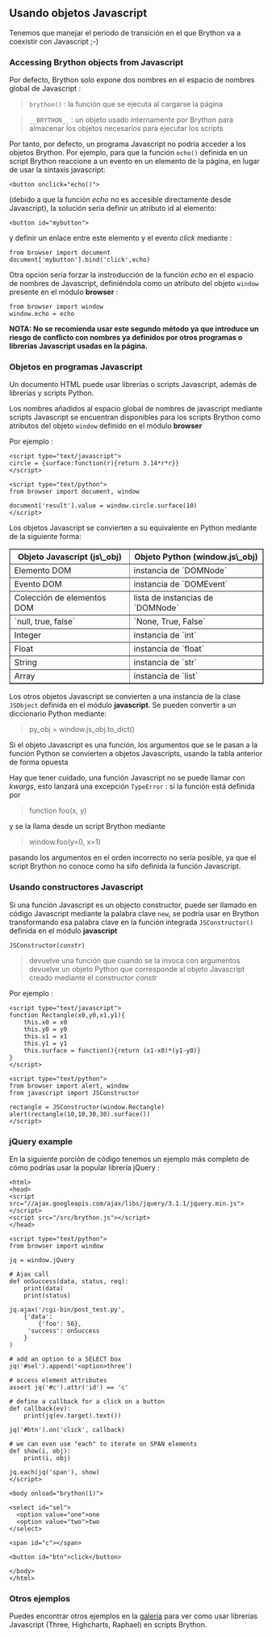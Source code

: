 Usando objetos Javascript
-------------------------

Tenemos que manejar el periodo de transición en el que Brython va a coexistir 
con Javascript ;-)

### Accessing Brython objects from Javascript

Por defecto, Brython solo expone dos nombres en el espacio de nombres global 
de Javascript :

> `brython()` : la función que se ejecuta al cargarse la página

> `__BRYTHON__` : un objeto usado internamente por Brython para almacenar los 
> objetos necesarios para ejecutar los scripts

Por tanto, por defecto, un programa Javascript no podría acceder a los objetos 
Brython.
Por ejemplo, para que la función `echo()` definida en un script Brython
reaccione a un evento en un elemento de la página, en lugar de usar la sintaxis 
javascript:

    <button onclick="echo()">

(debido a que la función _echo_ no es accesible directamente desde 
Javascript), la solución sería definir un atributo id al elemento:

    <button id="mybutton">

y definir un enlace entre este elemento y el evento _click_ mediante :

    from browser import document
    document['mybutton'].bind('click',echo)

Otra opción sería forzar la instroducción de la función _echo_ en el espacio 
de nombres de Javascript, definiéndola como un atributo del objeto `window` 
presente en el módulo **browser** :

    from browser import window
    window.echo = echo

<strong>NOTA: No se recomienda usar este segundo método ya que introduce un 
riesgo de conflicto con nombres ya definidos por otros programas o librerías 
Javascript usadas en la página.
</strong>

### Objetos en programas Javascript

Un documento HTML puede usar librerías o scripts Javascript, además de 
librerías y scripts Python. 

Los nombres añadidos al espacio global de nombres de javascript mediante 
scripts Javascript se encuentran disponibles para los scripts Brython como 
atributos del objeto `window` definido en el módulo **browser**

Por ejemplo :

    <script type="text/javascript">
    circle = {surface:function(r){return 3.14*r*r}}
    </script>
    
    <script type="text/python">
    from browser import document, window
    
    document['result'].value = window.circle.surface(10)
    </script>
    
Los objetos Javascript se convierten a su equivalente en Python mediante de la
siguiente forma:

<table border='1' cellpadding=3>

<tr><th>Objeto Javascript (js\_obj)</th><th>Objeto Python (window.js\_obj)</th>
</tr>
<tr><td>Elemento DOM</td><td>instancia de `DOMNode`</td></tr>
<tr><td>Evento DOM</td><td>instancia de `DOMEvent`</td></tr>
<tr><td>Colección de elementos DOM</td><td>lista de instancias de `DOMNode`</td>
</tr>
<tr><td>`null, true, false`</td><td>`None, True, False`</td></tr>
<tr><td>Integer</td><td>instancia de `int`</td></tr>
<tr><td>Float</td><td>instancia de `float`</td></tr>
<tr><td>String</td><td>instancia de `str`</td></tr>
<tr><td>Array</td><td>instancia de `list`</td></tr>
</table>

Los otros objetos Javascript se convierten a una instancia de la clase
`JSObject` definida en el módulo **javascript**. Se pueden convertir a un 
diccionario Python mediante:

>    py_obj = window.js_obj.to_dict()

Si el objeto Javascript es una función, los argumentos que se le pasan a la 
función Python se convierten a objetos Javascripts, usando la tabla anterior 
de forma opuesta

Hay que tener cuidado, una función Javascript no se puede llamar con *kwargs*, esto
lanzará una excepción `TypeError` : si la función está definida por

>    function foo(x, y)

y se la llama desde un script Brython mediante

>    window.foo(y=0, x=1)

pasando los argumentos en el orden incorrecto no sería posible, ya que 
el script Brython no conoce como ha sifo definida la función Javascript.

### Usando constructores Javascript

Si una función Javascript es un objecto constructor, puede ser llamado en 
código Javascript mediante la palabra clave `new`, se podría usar en Brython 
transformando esa palabra clave en la función integrada `JSConstructor()` 
definida en el módulo **javascript**

<code>JSConstructor(_constr_)</code> 

>devuelve una función que cuando se la invoca con argumentos devuelve un 
>objeto Python que corresponde al objeto Javascript creado mediante el 
>constructor _constr_

Por ejemplo :

    <script type="text/javascript">
    function Rectangle(x0,y0,x1,y1){
        this.x0 = x0
        this.y0 = y0
        this.x1 = x1
        this.y1 = y1
        this.surface = function(){return (x1-x0)*(y1-y0)}
    }
    </script>
    
    <script type="text/python">
    from browser import alert, window
    from javascript import JSConstructor
    
    rectangle = JSConstructor(window.Rectangle)
    alert(rectangle(10,10,30,30).surface())
    </script>

### jQuery example
    
En la siguiente porción de código tenemos un ejemplo más completo de cómo 
podrías usar la popular librería jQuery :

```
<html>
<head>
<script src="//ajax.googleapis.com/ajax/libs/jquery/3.1.1/jquery.min.js">
</script>
<script src="/src/brython.js"></script>
</head>

<script type="text/python">
from browser import window

jq = window.jQuery

# Ajax call
def onSuccess(data, status, req):
    print(data)
    print(status)

jq.ajax('/cgi-bin/post_test.py',
    {'data':
        {'foo': 56},
     'success': onSuccess
    }
)

# add an option to a SELECT box
jq('#sel').append('<option>three')

# access element attributes
assert jq('#c').attr('id') == 'c'

# define a callback for a click on a button
def callback(ev):
    print(jq(ev.target).text())

jq('#btn').on('click', callback)

# we can even use "each" to iterate on SPAN elements
def show(i, obj):
    print(i, obj)

jq.each(jq('span'), show)  
</script>

<body onload="brython(1)">

<select id="sel">
  <option value="one">one
  <option value="two">two
</select>

<span id="c"></span>

<button id="btn">click</button>
 
</body>
</html>
```

### Otros ejemplos

Puedes encontrar otros ejemplos en la [galería](../../gallery/gallery_en.html) 
para ver como usar librerías Javascript (Three, Highcharts, Raphael) en 
scripts Brython.
